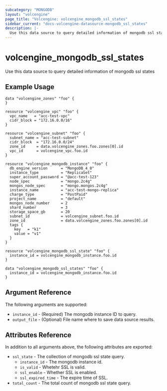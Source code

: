 ```yaml
---
subcategory: "MONGODB"
layout: "volcengine"
page_title: "Volcengine: volcengine_mongodb_ssl_states"
sidebar_current: "docs-volcengine-datasource-mongodb_ssl_states"
description: |-
  Use this data source to query detailed information of mongodb ssl states
---
```

# volcengine_mongodb_ssl_states
Use this data source to query detailed information of mongodb ssl states
## Example Usage
```hcl
data "volcengine_zones" "foo" {
}

resource "volcengine_vpc" "foo" {
  vpc_name   = "acc-test-vpc"
  cidr_block = "172.16.0.0/16"
}

resource "volcengine_subnet" "foo" {
  subnet_name = "acc-test-subnet"
  cidr_block  = "172.16.0.0/24"
  zone_id     = data.volcengine_zones.foo.zones[0].id
  vpc_id      = volcengine_vpc.foo.id
}

resource "volcengine_mongodb_instance" "foo" {
  db_engine_version      = "MongoDB_4_0"
  instance_type          = "ReplicaSet"
  super_account_password = "@acc-test-123"
  node_spec              = "mongo.2c4g"
  mongos_node_spec       = "mongo.mongos.2c4g"
  instance_name          = "acc-test-mongo-replica"
  charge_type            = "PostPaid"
  project_name           = "default"
  mongos_node_number     = 2
  shard_number           = 3
  storage_space_gb       = 20
  subnet_id              = volcengine_subnet.foo.id
  zone_id                = data.volcengine_zones.foo.zones[0].id
  tags {
    key   = "k1"
    value = "v1"
  }
}

resource "volcengine_mongodb_ssl_state" "foo" {
  instance_id = volcengine_mongodb_instance.foo.id
}

data "volcengine_mongodb_ssl_states" "foo" {
  instance_id = volcengine_mongodb_instance.foo.id
}
```
## Argument Reference
The following arguments are supported:
* `instance_id` - (Required) The mongodb instance ID to query.
* `output_file` - (Optional) File name where to save data source results.

## Attributes Reference
In addition to all arguments above, the following attributes are exported:
* `ssl_state` - The collection of mongodb ssl state query.
    * `instance_id` - The mongodb instance id.
    * `is_valid` - Whetehr SSL is valid.
    * `ssl_enable` - Whether SSL is enabled.
    * `ssl_expired_time` - The expire time of SSL.
* `total_count` - The total count of mongodb ssl state query.


